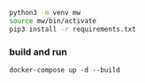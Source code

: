 ```bash
python3 -m venv mw
source mw/bin/activate
pip3 install -r requirements.txt
```

### build and run
```
docker-compose up -d --build
```
